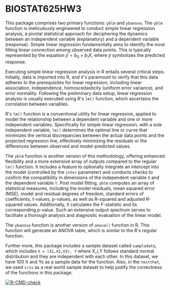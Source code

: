 # BIOSTAT625HW3

This package comprises two primary functions: `yblm` and `ybanova`. The `yblm` function is meticulously engineered to conduct simple linear regression analysis, a pivotal statistical approach for deciphering the dynamics between an independent variable (explanatory) and a dependent variable (response). Simple linear regression fundamentally aims to identify the most fitting linear connection among observed data points. This is typically represented by the equation $\hat{y} = b_0 + b_1X$, where $\hat{y}$ symbolizes the predicted response.

Executing simple linear regression analysis in R entails several critical steps. Initially, data is imported into R, and it's paramount to verify that this data adheres to the prerequisites for linear regression, including linear association, independence, homoscedasticity (uniform error variance), and error normality. Following the preliminary data setup, linear regression analysis is usually executed using R's `lm()` function, which ascertains the correlation between variables.

R's `lm()` function is a conventional utility for linear regression, applied to model the relationship between a dependent variable and one or more independent variables. Specifically for simple linear regression, with a sole independent variable, `lm()` determines the optimal line or curve that minimizes the vertical discrepancies between the actual data points and the projected regression line, effectively minimizing the residuals or the differences between observed and model-predicted values.

The `yblm` function is another version of this methodology, offering enhanced flexibility and a more extensive array of outputs compared to the regular `lm()` function. It includes a feature to optionally integrate an intercept into the model (controlled by the `inter` parameter) and conducts checks to confirm the compatibility in dimensions of the independent variable `X` and the dependent variable `Y`. Post model fitting, `yblm` computes an array of statistical measures, including the model residuals, mean squared error (MSE), model and residual degrees of freedom, standard errors of coefficients, t-values, p-values, as well as R-squared and adjusted R-squared values. Additionally, it calculates the F-statistic and its corresponding p-value. Such an extensive output spectrum serves to facilitate a thorough analysis and diagnostic evaluation of the linear model.

The `ybanova` function is another version of `anova()` function in R. This function will generate an ANOVA table, which is similar to the R's regular function.

Further more, this package includes a sample dataset called `sampledata`, which includes `X = (X1,X2,X3), Y` where X_i,Y follows standard normal distribution and they are independent with each other. In this dataset, we have 100 X and Ys as a sample data for the function. Also, in the `testthat`, we used `iris` as a real world sample dataset to help justify the correctness of the functions in this package.
<!-- badges: start -->
[![R-CMD-check](https://github.com/Megumi-ybb/BIOSTAT625HW3/actions/workflows/R-CMD-check.yaml/badge.svg)](https://github.com/Megumi-ybb/BIOSTAT625HW3/actions/workflows/R-CMD-check.yaml)
<!-- badges: end -->
